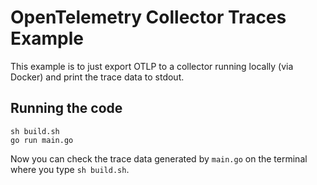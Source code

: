 # OpenTelemetry Collector Traces Example

This example is to just export OTLP to a collector
running locally (via Docker) and print the trace data to stdout.

## Running the code

```
sh build.sh
go run main.go
```

Now you can check the trace data generated by `main.go` on the terminal
where you type `sh build.sh`.
